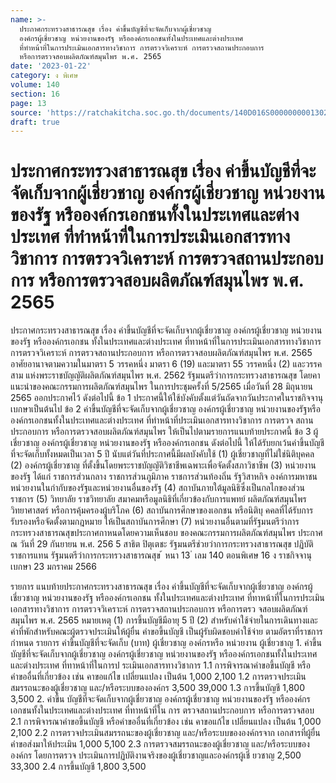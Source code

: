 ```yaml
---
name: >-
  ประกาศกระทรวงสาธารณสุข เรื่อง ค่าขึ้นบัญชีที่จะจัดเก็บจากผู้เชี่ยวชาญ
  องค์กรผู้เชี่ยวชาญ หน่วยงานของรัฐ หรือองค์กรเอกชนทั้งในประเทศและต่างประเทศ
  ที่ทำหน้าที่ในการประเมินเอกสารทางวิชาการ การตรวจวิเคราะห์ การตรวจสถานประกอบการ
  หรือการตรวจสอบผลิตภัณฑ์สมุนไพร พ.ศ. 2565
date: '2023-01-22'
category: ง พิเศษ
volume: 140
section: 16
page: 13
source: 'https://ratchakitcha.soc.go.th/documents/140D016S0000000001302.pdf'
draft: true
---
```


# ประกาศกระทรวงสาธารณสุข เรื่อง ค่าขึ้นบัญชีที่จะจัดเก็บจากผู้เชี่ยวชาญ องค์กรผู้เชี่ยวชาญ หน่วยงานของรัฐ หรือองค์กรเอกชนทั้งในประเทศและต่างประเทศ ที่ทำหน้าที่ในการประเมินเอกสารทางวิชาการ การตรวจวิเคราะห์ การตรวจสถานประกอบการ หรือการตรวจสอบผลิตภัณฑ์สมุนไพร พ.ศ. 2565

ประกาศกระทรวงสาธารณสุข เรื่อง ค่าขึ้นบัญชีที่จะจัดเก็บจากผู้เชี่ยวชาญ องค์กรผู้เชี่ยวชาญ หน่วยงานของรัฐ หรือองค์กรเอกชน ทั้งในประเทศและต่างประเทศ ที่ทาหน้าที่ในการประเมินเอกสารทางวิชาการ การตรวจวิเคราะห์ การตรวจสถานประกอบการ หรือการตรวจสอบผลิตภัณฑ์สมุนไพร พ.ศ. 2565 อาศัยอานาจตามความในมาตรา 5 วรรคหนึ่ง มาตรา 6 (19) และมาตรา 55 วรรคหนึ่ง (2) และวรรคสาม แห่งพระราชบัญญัติผลิตภัณฑ์สมุนไพร พ.ศ. 2562 รัฐมนตรีว่าการกระทรวงสาธารณสุข โดยคาแนะนำของคณะกรรมการผลิตภัณฑ์สมุนไพร ในการประชุมครั้งที่ 5/2565 เมื่อวันที่ 28 มิถุนายน 2565 ออกประกาศไว้ ดังต่อไปนี้ ข้อ 1 ประกาศนี้ให้ใช้บังคับตั้งแต่วันถัดจากวันประกาศในราชกิจจานุเบกษาเป็นต้นไป ข้อ 2 ค่าขึ้นบัญชีที่จะจัดเก็บจากผู้เชี่ยวชาญ องค์กรผู้เชี่ยวชาญ หน่วยงานของรัฐหรือ องค์กรเอกชนทั้งในประเทศและต่างประเทศ ที่ทำหน้าที่ประเมินเอกสารทางวิชาการ การตรวจ สถานประกอบการ หรือการตรวจสอบผลิตภัณฑ์สมุนไพร ให้เป็นไปตามรายการแนบท้ายประกาศนี้ ข้อ 3 ผู้เชี่ยวชาญ องค์กรผู้เชี่ยวชาญ หน่วยงานของรัฐ หรือองค์กรเอกชน ดังต่อไปนี้ ให้ได้รับยกเว้นค่าขึ้นบัญชีที่จะจัดเก็บทั้งหมดเป็นเวลา 5 ปี นับแต่วันที่ประกาศนี้มีผลบังคับใช้ (1) ผู้เชี่ยวชาญที่ไม่ใช่นิติบุคคล (2) องค์กรผู้เชี่ยวชาญ ที่ตั้งขึ้นโดยพระราชบัญญัติวิชาชีพเฉพาะเพื่อจัดตั้งสภาวิชาชีพ (3) หน่วยงานของรัฐ ได้แก่ ราชการส่วนกลาง ราชการส่วนภูมิภาค ราชการส่วนท้องถิ่น รัฐวิสาหกิจ องค์การมหาชน หน่วยงานในกำกับของรัฐและหน่วยงานอื่นของรัฐ (4) สถาบันภายใต้มูลนิธิซึ่งเป็นกลไกของส่วนราชการ (5) วิทยาลัย ราชวิทยาลัย สมาคมหรือมูลนิธิที่เกี่ยวข้องกับการแพทย์ ผลิตภัณฑ์สมุนไพร วิทยาศาสตร์ หรือการคุ้มครองผู้บริโภค (6) สถาบันการศึกษาของเอกชน หรือนิติบุ คคลที่ได้รับการรับรองหรือจัดตั้งตามกฎหมาย ให้เป็นสถาบันการศึกษา (7) หน่วยงานอื่นตามที่รัฐมนตรีว่าการกระทรวงสาธารณสุขประกาศกาหนดโดยความเห็นชอบ ของคณะกรรมการผลิตภัณฑ์สมุนไพร ประกาศ ณ วันที่ 29 กันยายน พ.ศ. 256 5 สาธิต ปิตุเตชะ รัฐมนตรีช่วยว่าการกระทรวงสาธารณสุข ปฏิบัติราชการแทน รัฐมนตรีว่าการกระทรวงสาธารณสุข ้ หนา 13 ่ เลม 140 ตอนพิเศษ 16 ง ราชกิจจานุเบกษา 23 มกราคม 2566

รายการ แนบท้ายประกาศกระทรวงสาธารณสุข เรื่อง ค่าขึ้นบัญชีที่จะจัดเก็บจากผู้เชี่ยวชาญ องค์กรผู้เชี่ยวชาญ หน่วยงานของรัฐ หรือองค์กรเอกชน ทั้งในประเทศและต่างประเทศ ที่ทาหน้าที่ในการประเมินเอกสารทางวิชาการ การตรวจวิเคราะห์ การตรวจสถานประกอบการ หรือการตรว จสอบผลิตภัณฑ์สมุนไพร พ.ศ. 2565 หมายเหตุ (1) การขึ้นบัญชีมีอายุ 5 ปี (2) สำหรับค่าใช้จ่ายในการเดินทางและค่าที่พักสำหรับคณะผู้ตรวจประเมินให้ผู้ยื่น คำขอขึ้นบัญชี เป็นผู้รับผิดชอบค่าใช้จ่าย ตามอัตราที่ราชการกำหนด รายการ ค่าขึ้นบัญชีที่จะจัดเก็บ (บาท) ผู้เชี่ยวชาญ องค์กรหรือ หน่วยงาน ผู้เชี่ยวชาญ 1. ค่าขึ้นบัญชีที่จะจัดเก็บจากผู้เชี่ยวชาญ องค์กรผู้เชี่ยวชาญ หน่วยงานของรัฐ หรือองค์กรเอกชนทั้งในประเทศและต่างประเทศ ที่ทาหน้าที่ในการป ระเมินเอกสารทางวิชาการ 1.1 การพิจารณาคำขอขึ้นบัญชี หรือคำขออื่นที่เกี่ยวข้อง เช่น คาขอแก้ไข เปลี่ยนแปลง เป็นต้น 1,000 2,100 1.2 การตรวจประเมินสมรรถนะของผู้เชี่ยวชาญ และ/หรือระบบขององค์กร 3,500 39,000 1.3 การขึ้นบัญชี 1,800 3,500 2. ค่าขึ้น บัญชีที่จะจัดเก็บจากผู้เชี่ยวชาญ องค์กรผู้เชี่ยวชาญ หน่วยงานของรัฐ หรือองค์กรเอกชนทั้งในประเทศและต่างประเทศ ที่ทาหน้าที่ใน การ ตรวจสถานประกอบการ หรือการตรวจสอบ 2.1 การพิจารณาคำขอขึ้นบัญชี หรือคำขออื่นที่เกี่ยวข้อง เช่น คาขอแก้ไข เปลี่ยนแปลง เป็นต้น 1,000 2,100 2.2 การตรวจประเมินสมรรถนะของผู้เชี่ยวชาญ และ/หรือระบบขององค์กรจาก เอกสารที่ผู้ยื่นคำขอส่งมาให้ประเมิน 1,000 5,100 2.3 การตรวจสมรรถนะของผู้เชี่ยวชาญ และ/หรือระบบขององค์กร โดยการตรวจ ประเมินการปฏิบัติงานจริงของผู้เชี่ยวชาญและองค์กรผู้เชี่ ยวชาญ 2,500 33,300 2.4 การขึ้นบัญชี 1,800 3,500
